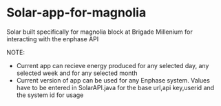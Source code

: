# Solar-app-for-magnolia
Solar built specifically for magnolia block at Brigade Millenium for interacting with the enphase API



NOTE:
 - Current app can recieve energy produced for any selected day, any selected week and for any selected month
 - Current version of app can be used for any Enphase system. Values have to be entered in SolarAPI.java for the base url,api key,userid and the system id for usage


